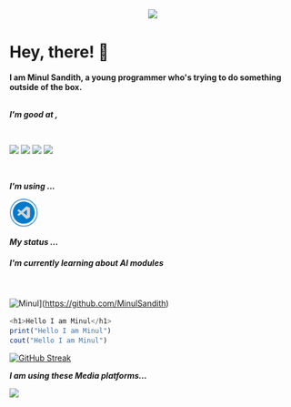 <div id="header" align="center">
  <img src="https://media.giphy.com/media/M9gbBd9nbDrOTu1Mqx/giphy.gif" width="100"/>
</div>


# Hey, there! 🚀
**I am Minul Sandith, a young programmer who's trying to do something outside of the box.**
<br>
<br>

***I'm good at ,***


<br>

![](https://img.shields.io/badge/Code-Python-informational?style=flat&logo=Ruby&logoColor=white&color=f21279)
![](https://img.shields.io/badge/Code-HTML-informational?style=flat&logo=python&logoColor=white&color=356a97)
![](https://img.shields.io/badge/Code-JavaScript-informational?style=flat&logo=javascript&logoColor=white&color=e9db4c)
![](https://img.shields.io/badge/Code-CSS-informational?style=flat&logo=javascript&logoColor=white&color=e9db4c)

<br>

***I'm using ...***


<img width="50px" src="https://github.com/Pedro-Murilo/icons-for-readme/blob/main/.github/vscode-icon.svg" alt="VSCode Icon" />

***My status ...***

 ##### I'm currently learning about AI modules

<br>

![Minul](https://github-readme-stats.vercel.app/api?username=MinulSandith&show_icons=true&theme=dracula)](https://github.com/MinulSandith)


```JavaScript
<h1>Hello I am Minul</h1>
print("Hello I am Minul")
cout("Hello I am Minul")
```

[![GitHub Streak](http://github-readme-streak-stats.herokuapp.com?user=MinulSandith&theme=dracula)](https://git.io/streak-stats)

***I am using these Media platforms...***

![](https://img.shields.io/badge/GitHub-informational?style=flat&logo=GitHUb&logoColor=white&color=8d81c2)


